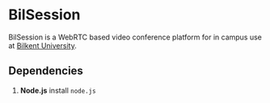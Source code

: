 # BilSession
BilSession is a WebRTC based video conference platform for in campus use at [Bilkent University](http://w3.bilkent.edu.tr/bilkent/).

## Dependencies
1. **Node.js**
install
`node.js`
